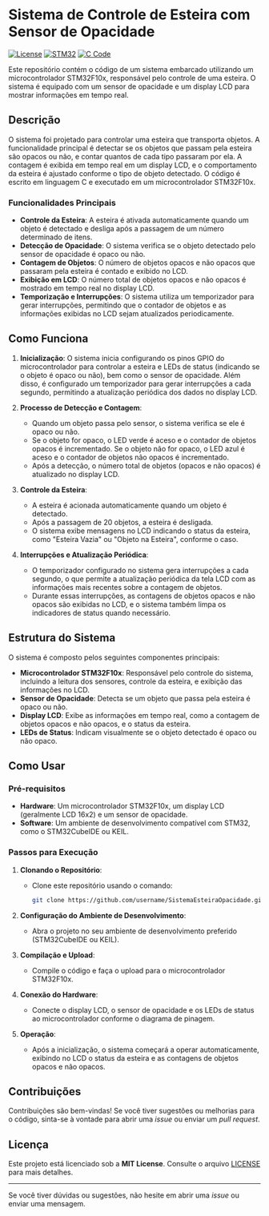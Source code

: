 # Sistema de Controle de Esteira com Sensor de Opacidade

[![License](https://img.shields.io/badge/License-MIT-green)](https://opensource.org/licenses/MIT)
[![STM32](https://img.shields.io/badge/STM32-F103-blue)](https://www.st.com/en/microcontrollers-microprocessors/stm32f103.html)
[![C Code](https://img.shields.io/badge/Language-C-orange)](https://en.wikipedia.org/wiki/C_(programming_language))

Este repositório contém o código de um sistema embarcado utilizando um microcontrolador STM32F10x, responsável pelo controle de uma esteira. O sistema é equipado com um sensor de opacidade e um display LCD para mostrar informações em tempo real.

## Descrição

O sistema foi projetado para controlar uma esteira que transporta objetos. A funcionalidade principal é detectar se os objetos que passam pela esteira são opacos ou não, e contar quantos de cada tipo passaram por ela. A contagem é exibida em tempo real em um display LCD, e o comportamento da esteira é ajustado conforme o tipo de objeto detectado. O código é escrito em linguagem C e executado em um microcontrolador STM32F10x.

### Funcionalidades Principais

- **Controle da Esteira**: A esteira é ativada automaticamente quando um objeto é detectado e desliga após a passagem de um número determinado de itens.
- **Detecção de Opacidade**: O sistema verifica se o objeto detectado pelo sensor de opacidade é opaco ou não.
- **Contagem de Objetos**: O número de objetos opacos e não opacos que passaram pela esteira é contado e exibido no LCD.
- **Exibição em LCD**: O número total de objetos opacos e não opacos é mostrado em tempo real no display LCD.
- **Temporização e Interrupções**: O sistema utiliza um temporizador para gerar interrupções, permitindo que o contador de objetos e as informações exibidas no LCD sejam atualizados periodicamente.

## Como Funciona

1. **Inicialização**: 
   O sistema inicia configurando os pinos GPIO do microcontrolador para controlar a esteira e LEDs de status (indicando se o objeto é opaco ou não), bem como o sensor de opacidade. Além disso, é configurado um temporizador para gerar interrupções a cada segundo, permitindo a atualização periódica dos dados no display LCD.

2. **Processo de Detecção e Contagem**:
   - Quando um objeto passa pelo sensor, o sistema verifica se ele é opaco ou não.
   - Se o objeto for opaco, o LED verde é aceso e o contador de objetos opacos é incrementado. Se o objeto não for opaco, o LED azul é aceso e o contador de objetos não opacos é incrementado.
   - Após a detecção, o número total de objetos (opacos e não opacos) é atualizado no display LCD.

3. **Controle da Esteira**:
   - A esteira é acionada automaticamente quando um objeto é detectado.
   - Após a passagem de 20 objetos, a esteira é desligada.
   - O sistema exibe mensagens no LCD indicando o status da esteira, como "Esteira Vazia" ou "Objeto na Esteira", conforme o caso.

4. **Interrupções e Atualização Periódica**:
   - O temporizador configurado no sistema gera interrupções a cada segundo, o que permite a atualização periódica da tela LCD com as informações mais recentes sobre a contagem de objetos.
   - Durante essas interrupções, as contagens de objetos opacos e não opacos são exibidas no LCD, e o sistema também limpa os indicadores de status quando necessário.

## Estrutura do Sistema

O sistema é composto pelos seguintes componentes principais:

- **Microcontrolador STM32F10x**: Responsável pelo controle do sistema, incluindo a leitura dos sensores, controle da esteira, e exibição das informações no LCD.
- **Sensor de Opacidade**: Detecta se um objeto que passa pela esteira é opaco ou não.
- **Display LCD**: Exibe as informações em tempo real, como a contagem de objetos opacos e não opacos, e o status da esteira.
- **LEDs de Status**: Indicam visualmente se o objeto detectado é opaco ou não opaco.

## Como Usar

### Pré-requisitos

- **Hardware**: Um microcontrolador STM32F10x, um display LCD (geralmente LCD 16x2) e um sensor de opacidade.
- **Software**: Um ambiente de desenvolvimento compatível com STM32, como o STM32CubeIDE ou KEIL.

### Passos para Execução

1. **Clonando o Repositório**:
   - Clone este repositório usando o comando:
     ```bash
     git clone https://github.com/username/SistemaEsteiraOpacidade.git
     ```

2. **Configuração do Ambiente de Desenvolvimento**:
   - Abra o projeto no seu ambiente de desenvolvimento preferido (STM32CubeIDE ou KEIL).

3. **Compilação e Upload**:
   - Compile o código e faça o upload para o microcontrolador STM32F10x.

4. **Conexão do Hardware**:
   - Conecte o display LCD, o sensor de opacidade e os LEDs de status ao microcontrolador conforme o diagrama de pinagem.

5. **Operação**:
   - Após a inicialização, o sistema começará a operar automaticamente, exibindo no LCD o status da esteira e as contagens de objetos opacos e não opacos.

## Contribuições

Contribuições são bem-vindas! Se você tiver sugestões ou melhorias para o código, sinta-se à vontade para abrir uma *issue* ou enviar um *pull request*.

## Licença

Este projeto está licenciado sob a **MIT License**. Consulte o arquivo [LICENSE](LICENSE) para mais detalhes.

---

Se você tiver dúvidas ou sugestões, não hesite em abrir uma *issue* ou enviar uma mensagem.
